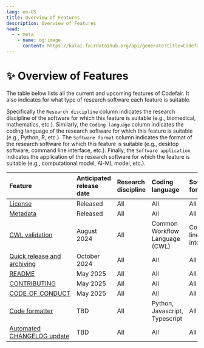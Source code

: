 ```yaml
---
lang: en-US
title: Overview of Features
description: Overview of Features
head:
  - - meta
    - name: og:image
      content: https://kalai.fairdataihub.org/api/generate?title=Codefair%20Documentation&description=Overview%20of%20Features&app=codefair&org=fairdataihub
---
```


# :sparkles: Overview of Features

The table below lists all the current and upcoming features of Codefair. It also indicates for what type of research software each feature is suitable.

Specifically the `Research discipline` column indicates the research discipline of the software for which this feature is suitable (e.g., biomedical, mathematics, etc.). Similarly, the `Coding language` column indicates the coding language of the research software for which this feature is suitable (e.g., Python, R, etc.). The `Software format` column indicates the format of the research software for which this feature is suitable (e.g., desktop software, command line interface, etc.). Finally, the `Software application` indicates the application of the research software for which the feature is suitable (e.g., computational model, AI-ML model, etc.).

| Feature                                                                  | Anticipated release date | Research discipline | Coding language                | Software format        | Software application |
| :----------------------------------------------------------------------- | :----------------------- | :------------------ | :----------------------------- | :--------------------- | :------------------- |
| [License](./license.md)                                                  | Released                 | All                 | All                            | All                    | All                  |
| [Metadata](./metadata.md)                                                | Released                 | All                 | All                            | All                    | All                  |
| [CWL validation](./cwl.md)                                               | August 2024              | All                 | Common Workflow Language (CWL) | Command line interface | All                  |
| [Quick release and archiving](./upcoming.md#quick-release-and-archiving) | October 2024             | All                 | All                            | All                    | All                  |
| [README](./upcoming.md#quick-release-and-archiving)                      | May 2025                 | All                 | All                            | All                    | All                  |
| [CONTRIBUTING](./upcoming.md#quick-release-and-archiving)                | May 2025                 | All                 | All                            | All                    | All                  |
| [CODE_OF_CONDUCT](./upcoming.md#quick-release-and-archiving)             | May 2025                 | All                 | All                            | All                    | All                  |
| [Code formatter](./upcoming.md#code-formatter)                           | TBD                      | All                 | Python, Javascript, Typescript | All                    | All                  |
| [Automated CHANGELOG update](./upcoming.md#automated-changelog-update)   | TBD                      | All                 | All                            | All                    | All                  |
